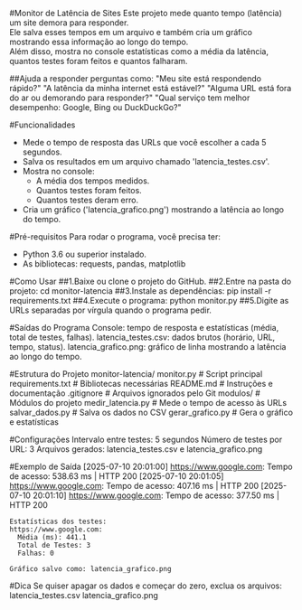 #Monitor de Latência de Sites
Este projeto mede quanto tempo (latência) um site demora para responder.  
Ele salva esses tempos em um arquivo e também cria um gráfico mostrando essa informação ao longo do tempo.  
Além disso, mostra no console estatísticas como a média da latência, quantos testes foram feitos e quantos falharam.

##Ajuda a responder perguntas como:
"Meu site está respondendo rápido?"
"A latência da minha internet está estável?"
"Alguma URL está fora do ar ou demorando para responder?"
"Qual serviço tem melhor desempenho: Google, Bing ou DuckDuckGo?"


#Funcionalidades
- Mede o tempo de resposta das URLs que você escolher a cada 5 segundos.
- Salva os resultados em um arquivo chamado 'latencia_testes.csv'.
- Mostra no console:
  - A média dos tempos medidos.
  - Quantos testes foram feitos.
  - Quantos testes deram erro.
- Cria um gráfico ('latencia_grafico.png') mostrando a latência ao longo do tempo.

#Pré-requisitos
Para rodar o programa, você precisa ter:
- Python 3.6 ou superior instalado.
- As bibliotecas: requests, pandas, matplotlib

#Como Usar
##1.Baixe ou clone o projeto do GitHub.
##2.Entre na pasta do projeto:
  cd monitor-latencia
##3.Instale as dependências:
  pip install -r requirements.txt
##4.Execute o programa:
  python monitor.py
##5.Digite as URLs separadas por vírgula quando o programa pedir.

#Saídas do Programa
Console: tempo de resposta e estatísticas (média, total de testes, falhas).
latencia_testes.csv: dados brutos (horário, URL, tempo, status).
latencia_grafico.png: gráfico de linha mostrando a latência ao longo do tempo.

#Estrutura do Projeto
  monitor-latencia/
  monitor.py               # Script principal
  requirements.txt         # Bibliotecas necessárias
  README.md                # Instruções e documentação
  .gitignore               # Arquivos ignorados pelo Git
  modulos/                 # Módulos do projeto
    medir_latencia.py    # Mede o tempo de acesso às URLs
    salvar_dados.py      # Salva os dados no CSV
    gerar_grafico.py     # Gera o gráfico e estatísticas

#Configurações
Intervalo entre testes: 5 segundos
Número de testes por URL: 3
Arquivos gerados: latencia_testes.csv e latencia_grafico.png

#Exemplo de Saída
    [2025-07-10 20:01:00] https://www.google.com: Tempo de acesso: 538.63 ms | HTTP 200
    [2025-07-10 20:01:05] https://www.google.com: Tempo de acesso: 407.16 ms | HTTP 200
    [2025-07-10 20:01:10] https://www.google.com: Tempo de acesso: 377.50 ms | HTTP 200
    
    Estatísticas dos testes:
    https://www.google.com:
      Média (ms): 441.1
      Total de Testes: 3
      Falhas: 0
      
    Gráfico salvo como: latencia_grafico.png

#Dica
Se quiser apagar os dados e começar do zero, exclua os arquivos:
  latencia_testes.csv
  latencia_grafico.png


